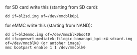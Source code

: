 for SD card write this (starting from SD card):
```
dd if=bl2sd.img of=/dev/mmcblk0p1
```

for eMMC write this (starting from NAND):
```
dd if=bl2emmc.img of=/dev/mmcblk0boot0
dd if=openwrt-mediatek-filogic-bananapi_bpi-r4-sdcard.img of=/dev/mmcblk0 (or antoher image)
mmc bootpart enable 1 1 /dev/mmcblk0
```
